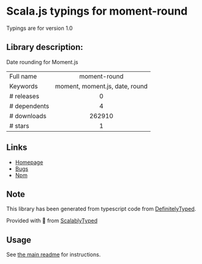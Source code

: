 
# Scala.js typings for moment-round

Typings are for version 1.0

## Library description:
Date rounding for Moment.js

|                    |                 |
| ------------------ | :-------------: |
| Full name          | moment-round |
| Keywords           | moment, moment.js, date, round |
| # releases         | 0 |
| # dependents       | 4 |
| # downloads        | 262910 |
| # stars            | 1 |

## Links
- [Homepage](https://github.com/WebDevTmas/moment-round)
- [Bugs](https://github.com/WebDevTmas/moment-round/issues)
- [Npm](https://www.npmjs.com/package/moment-round)
    


## Note
This library has been generated from typescript code from [DefinitelyTyped](https://definitelytyped.org).

Provided with :purple_heart: from [ScalablyTyped](https://github.com/oyvindberg/ScalablyTyped)

## Usage
See [the main readme](../../readme.md) for instructions.


